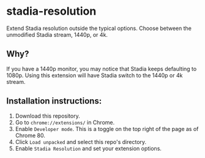 # stadia-resolution

Extend Stadia resolution outside the typical options. Choose between the unmodified Stadia stream, 1440p, or 4k.

## Why?
If you have a 1440p monitor, you may notice that Stadia keeps defaulting to 1080p. Using this extension will have Stadia switch to the 1440p or 4k stream.

## Installation instructions:
1. Download this repository.
2. Go to `chrome://extensions/` in Chrome.
3. Enable `Developer mode`. This is a toggle on the top right of the page as of Chrome 80.
4. Click `Load unpacked` and select this repo's directory.
5. Enable `Stadia Resolution` and set your extension options.
